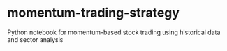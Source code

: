 # momentum-trading-strategy
Python notebook for momentum-based stock trading using historical data and sector analysis
